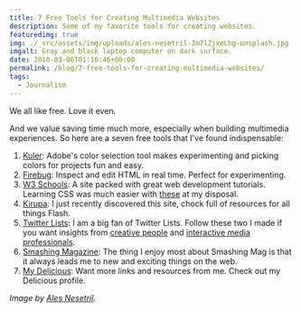```yaml
---
title: 7 Free Tools for Creating Multimedia Websites
description: Some of my favorite tools for creating websites.
featuredimg: true
img: ./_src/assets/img/uploads/ales-nesetril-Im7lZjxeLhg-unsplash.jpg
imgalt: Gray and black laptop computer on dark surface.
date: 2010-03-06T01:16:46+00:00
permalink: /blog/7-free-tools-for-creating-multimedia-websites/
tags:
  - Journalism
---
```


We all like free. Love it even.

And we value saving time much more, especially when building multimedia experiences. So here are a seven free tools that I've found indispensable:

1. [Kuler](http://kuler.adobe.com/): Adobe's color selection tool makes experimenting and picking colors for projects fun and easy.
2. [Firebug](http://getfirebug.com/): Inspect and edit HTML in real time. Perfect for experimenting.
3. [W3 Schools](http://www.w3schools.com/): A site packed with great web development tutorials. Learning CSS was much easier with <a href="http://www.w3schools.com/css/" rel="noopener noreferrer">these</a> at my disposal.
4. [Kirupa](http://www.kirupa.com/): I just recently discovered this site, chock full of resources for all things Flash.
5. [Twitter Lists](http://blog.twitter.com/2009/10/theres-list-for-that.html): I am a big fan of Twitter Lists. Follow these two I made if you want insights from [creative people](http://twitter.com/DavidAKennedy/creative) and [interactive media professionals](http://twitter.com/DavidAKennedy/internet-tech).
6. [Smashing Magazine](http://www.smashingmagazine.com/): The thing I enjoy most about Smashing Mag is that it always leads me to new and exciting things on the web.
7. [My Delicious](http://delicious.com/DavidAKennedy): Want more links and resources from me. Check out my Delicious profile.

_Image by [Ales Nesetril](https://unsplash.com/photos/Im7lZjxeLhg)_.
